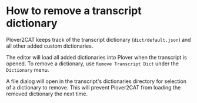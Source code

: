 # How to remove a transcript dictionary

Plover2CAT keeps track of the transcript dictionary (`dict/default.json`) and all other added custom dictionaries. 

The editor will load all added dictionaries into Plover when the transcript is opened. To remove a dictionary, use `Remove Transcript Dict` under the `Dictionary` menu. 

A file dialog will open in the transcript's dictionaries directory for selection of a dictionary to remove. This will prevent Plover2CAT from loading the removed dictionary the next time. 